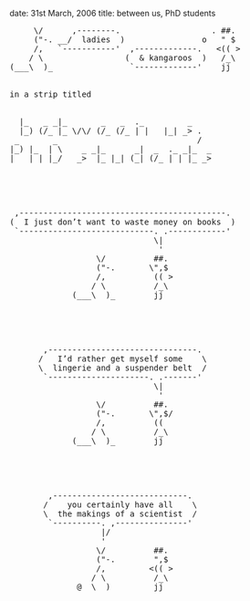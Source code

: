 date: 31st March, 2006
title: between us, PhD students

<pre>
     \/      ,--------.                   . ##. 
     ("-. __/  ladies  )                o   " $ 
     /,   `-----------'  ,-------------.   <(( >
    / \                 (  & kangaroos  )   /_\ 
(___\  )_                `-------------'    jj  


in a strip titled


  |_   _ _|_       _   _  ._         _    
  |_) (/_ |_ \/\/ (/_ (/_ | |   |_| _> .  
 _       _                             /  
|_) |_  | \    _ _|_      _|  _  ._ _|_  _
|   | | |_/   _>  |_ |_| (_| (/_ | | |_ _>





 ,-------------------------------------------. 
(  I just don’t want to waste money on books  )
 `----------------------------. .------------' 
                              \|               
                               '               
                  \/          ##.              
                  ("-.       \",$              
                  /,          (( >             
                 / \          /_\              
             (___\  )_        jj               





       ,-------------------------------.       
      /   I’d rather get myself some    \      
      \  lingerie and a suspender belt  /      
       `---------------------. .-------'       
                              \|               
                               '               
                  \/          ##.              
                  ("-.       \",$/             
                  /,          ((               
                 / \          /_\              
             (___\  )_        jj               





        ,----------------------------.         
       /    you certainly have all    \        
       \  the makings of a scientist  /        
        `----------. ,---------------'         
                   |/                          
                   '                           
                  \/          ##.              
                  ("-.        ",$              
                  /,         <(( >             
                 / \          /_\              
              @__\  )_        jj               
</pre>
